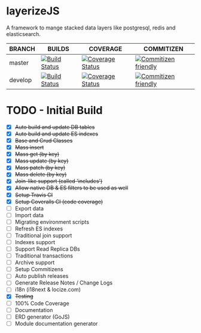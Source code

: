 # layerizeJS
A framework to mange stacked data layers like postgresql, redis and elasticsearch.

| BRANCH  |  BUILDS |  COVERAGE | COMMITIZEN |
|---|---|---|---|
| master | [![Build Status](https://travis-ci.org/LayerizeJS/layerize.svg?branch=develop)](https://travis-ci.org/LayerizeJS/layerize) | [![Coverage Status](https://coveralls.io/repos/github/LayerizeJS/layerize/badge.svg?branch=master)](https://coveralls.io/github/LayerizeJS/layerize?branch=master) | [![Commitizen friendly](https://img.shields.io/badge/commitizen-friendly-brightgreen.svg)](http://commitizen.github.io/cz-cli/) |
| develop |  [![Build Status](https://travis-ci.org/LayerizeJS/layerize.svg?branch=develop)](https://travis-ci.org/LayerizeJS/layerize) | [![Coverage Status](https://coveralls.io/repos/github/LayerizeJS/layerize/badge.svg?branch=develop)](https://coveralls.io/github/LayerizeJS/layerize?branch=develop) | [![Commitizen friendly](https://img.shields.io/badge/commitizen-friendly-brightgreen.svg)](http://commitizen.github.io/cz-cli/) |

# TODO - Initial Build

- [x] <del>Auto build and update DB tables</del>
- [x] <del>Auto build and update ES indexes</del>
- [x] <del>Base and Crud Classes</del>
- [x] <del>Mass insert</del>
- [x] <del>Mass get (by key)</del>
- [x] <del>Mass update (by key)</del>
- [x] <del>Mass patch (by key)</del>
- [x] <del>Mass delete (by key)</del>
- [x] <del>Join-like support (called 'includes')</del>
- [x] <del>Allow native DB & ES filters to be used as well</del>
- [x] <del>Setup Travis CI</del>
- [x] <del>Setup Coveralls CI (code coverage)</del>
- [ ] Export data
- [ ] Import data
- [ ] Migrating environment scripts 
- [ ] Refresh ES indexes
- [ ] Traditional join support
- [ ] Indexes support
- [ ] Support Read Replica DBs
- [ ] Traditional transactions
- [ ] Archive support
- [ ] Setup Commitizens
- [ ] Auto publish releases
- [ ] Generate Release Notes / Change Logs
- [ ] i18n (i18next & locize.com)
- [x] <del>Testing</del>
- [ ] 100% Code Coverage
- [ ] Documentation
- [ ] ERD generator (GoJS)
- [ ] Module documentation generator